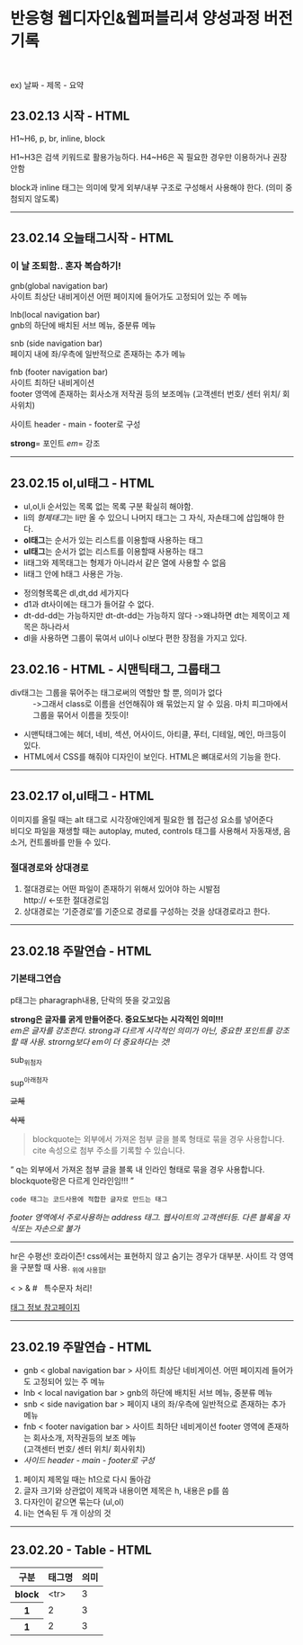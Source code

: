 <h1>반응형 웹디자인&웹퍼블리셔 양성과정 버전기록</h1>
<p><br></p>
<p>ex) 날짜 - 제목 - 요약</p>
<h2>23.02.13 시작 - HTML</h2>
<p>H1~H6, p, br, inline, block</p>
<p>H1~H3은 검색 키워드로 활용가능하다. H4~H6은 꼭 필요한 경우만 이용하거나 권장안함 </p>
<p>block과 inline 태그는 의미에 맞게 외부/내부 구조로 구성해서 사용해야 한다. (의미 중첨되지 않도록)</p>
<hr>
<h2>23.02.14 오늘태그시작 - HTML</h2>
<h3>이 날 조퇴함.. 혼자 복습하기!</h3>
<p>gnb(global navigation bar)<br>사이트 최상단 내비게이션 어떤 페이지에 들어가도 고정되어 있는 주 메뉴</p>
<p>lnb(local navigation bar)<br>gnb의 하단에 배치된 서브 메뉴, 중분류 메뉴</p>
<p>snb (side navigation bar)<br>페이지 내에 좌/우측에 일반적으로 존재하는 추가 메뉴</p>
<p>fnb (footer navigation bar)<br>사이트 최하단 내비게이션<br>footer 영역에 존재하는 회사소개 저작권 등의 보조메뉴 (고객센터 번호/ 센터 위치/ 회사위치)</P>
<p>사이트 header - main - footer로 구성</p>
<p><strong>strong</strong>= 포인트 <em>em</em>= 강조</p>
<hr>
<h2>23.02.15 ol,ul태그 - HTML</h2>
<ul>
  <li>ul,ol,li 순서있는 목록 없는 목록 구분 확실히 해야함.</li>
  <li>li의 <em>형제태그</em>는 li만 올 수 있으니 나머지 태그는 그 자식, 자손태그에 삽입해야 한다.</li>
  <li><strong>ol태그</strong>는 순서가 있는 리스트를 이용할때 사용하는 태그</li>
  <li><strong>ul태그</strong>는 순서가 없는 리스트를 이용할때 사용하는 태그</li>
  <li>li태그와 제목태그는 형제가 아니라서 같은 열에 사용할 수 없음</li>
  <li>li태그 안에 h태그 사용은 가능.</li>
</ul>
<ul>
  <li>정의형목록은 dl,dt,dd 세가지다</li>
  <li>d1과 dt사이에는 태그가 들어갈 수 없다.</li>
  <li>dt-dd-dd는 가능하지만 dt-dt-dd는 가능하지 않다 ->왜냐하면 dt는 제목이고 제목은 하나라서</li>
  <li>dl을 사용하면 그룹이 묶여서 ul이나 ol보다 편한 장점을 가지고 있다.</li>
</ul>
<div class="study">
  <h2>23.02.16 - HTML - 시맨틱태그, 그룹태그</h2>
  <dl>
    <dt>div태그는 그룹을 묶어주는 태그로써의 역할만 할 뿐, 의미가 없다</dt>
    <dd>->그래서 class로 이름을 선언해줘야 왜 묶었는지 알 수 있음. 마치 피그마에서 그룹을 묶어서 이름을 짓듯이!</dd>
  </dl>
</div>
  <ul>
    <li>시맨틱태그에는 헤더, 네비, 섹션, 어사이드, 아티클, 푸터, 디테일, 메인, 마크등이 있다.</li>
    <li>HTML에서 CSS를 해줘야 디자인이 보인다. HTML은 뼈대로서의 기능을 한다.</li>
  </ul>  
<hr>
<h2>23.02.17 ol,ul태그 - HTML</h2>
  <p>이미지를 올릴 때는 alt 태그로 시각장애인에게 필요한 웹 접근성 요소를 넣어준다 <br>
  비디오 파일을 재생할 때는 autoplay, muted, controls 태그를 사용해서 자동재생, 음소거, 컨트롤바를 만들 수 있다. </p>
  <h3>절대경로와 상대경로</h3>
  <ol>
    <li>절대경로는 어떤 파일이 존재하기 위해서 있어야 하는 시발점<br>
http:// ←또한 절대경로임</li>
    <li>상대경로는 ‘기준경로’를 기준으로 경로를 구성하는 것을 상대경로라고 한다.</li>
  </ol>
<hr>
<h2>23.02.18 주말연습 - HTML</h2>
<h3>기본태그연습</h3>
<p>p태그는 pharagraph내용, 단락의 뜻을 갖고있음</p>
<strong>strong은 글자를 굵게 만들어준다. 중요도보다는 시각적인 의미!!! </strong><br>
<em>em은 글자를 강조한다. strong과 다르게 시각적인 의미가 아닌, 중요한 포인트를 강조할 때 사용. strorng보다 em이 더 중요하다는 것! </em>
  <p>sub<sub>위첨자</sub></p>
  <p>sup<sup>아래첨자</sup><p>
  <p><s>교체</s></p>
  <p><del>삭제</del><p>
<blockquote>
  blockquote는 외부에서 가져온 첨부 글을 블록 형태로 묶을 경우 사용합니다.
  cite 속성으로 첨부 주소를 기록할 수 있습니다.
</blockquote>
<q>
  q는 외부에서 가져온 첨부 글을 블록 내 인라인 형태로 묶을 경우 사용합니다.
  blockquote랑은 다르게 인라인임!!!
</q>
<p><code>code 태그는 코드사용에 적합한 글자로 만드는 태그</code></p>
<address>footer 영역에서 주로사용하는 address 태그. 웹사이트의 고객센터등. 다른 블록을 자식또는 자손으로 불가</address>
<hr>
<p>hr은 수평선! 호라이즌! css에서는 표현하지 않고 숨기는 경우가 대부분. 사이트 각 영역을 구분할 때 사용. <sub>위에 사용함!</sub> </p>
<p>&lt; &gt; &amp; &num; &nbsp; 특수문자 처리!</p>
<a href="https://blog.naver.com/skyboy7863/222008028507"> 태그 정보 참고페이지 </a>
<hr>
<h2>23.02.19 주말연습 - HTML</h2>
<ul>
  <li>gnb &lt; global navigation bar &gt; 사이트 최상단 네비게이션. 어떤 페이지레 들어가도 고정되어 있는 주 메뉴</li>
  <li>lnb &lt; local navigation bar &gt; gnb의 하단에 배치된 서브 메뉴, 중분류 메뉴</li>
  <li>snb &lt; side navigation bar &gt; 페이지 내의 좌/우측에 일반적으로 존재하는 추가 메뉴</li>
  <li>fnb &lt; footer navigation bar &gt; 사이트 최하단 네비게이션 footer 영역에 존재하는 회사소개, 저작권등의 보조 메뉴 <br>
  (고객센터 번호/ 센터 위치/ 회사위치)</li>
  <li><em>사이드 header - main - footer로 구성</em></li>  
</ul>
<ol>
  <li> 페이지 제목일 때는 h1으로 다시 돌아감</li>
  <li> 글자 크기와 상관없이 제목과 내용이면 제목은 h, 내용은 p를 씀</li>
  <li> 다자인이 같으면 묶는다 (ul,ol)</li>
  <li> li는 연속된 두 개 이상의 것</li>
</ol>
<hr>
<h2>23.02.20 - Table - HTML</h2>

<body>
  <table>
    <thead>
        <tr>
          <th>구분</th>
          <th>태그명</th>
          <th>의미</th>
        </tr>
    </thead>
    <tbody>
       <tr>
          <th>block</th>
          <td>&lt;tr&gt;</td>
          <td>3</td>
       </tr>
       <tr>
          <th>1</th>
          <td>2</td>
          <td>3</td>
       </tr>
       <tr>
          <th>1</th>
          <td>2</td>
          <td>3</td>
       </tr>
    </tbody>
  </table>
</body>
